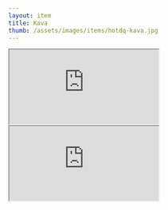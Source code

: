 ```yaml
---
layout: item
title: Kava
thumb: /assets/images/items/hotdq-kava.jpg
---
```

<iframe src="http://magic-items.herokuapp.com/item/embed/7w3hzfh"></iframe>
<iframe src="http://magic-items.herokuapp.com/item/embed/kpilelq"></iframe>
